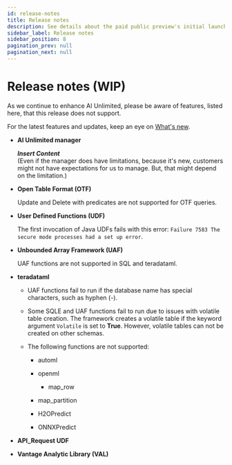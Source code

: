 ```yaml
---
id: release-notes
title: Release notes
description: See details about the paid public preview's initial launch.
sidebar_label: Release notes
sidebar_position: 8
pagination_prev: null
pagination_next: null
---
```


# Release notes (WIP)

As we continue to enhance AI Unlimited, please be aware of features, listed here, that this release does not support. 

For the latest features and updates, keep an eye on [What's new](/docs/whats-new.md).

- **AI Unlimited manager**

  ***Insert Content***<br/>
  (Even if the manager does have limitations, because it's new, customers might not have expectations for us to manage. But, that might depend on the limitation.)

- **Open Table Format (OTF)**

  Update and Delete with predicates are not supported for OTF queries.
  
 - **User Defined Functions (UDF)**

	The first invocation of Java UDFs fails with this error: `Failure 7583 The secure mode processes had a set up error`.

- **Unbounded Array Framework (UAF)**

  UAF functions are not supported in SQL and teradataml.

- **teradataml**

    - UAF functions fail to run if the database name has special characters, such as hyphen (-). 

    - Some SQLE and UAF functions fail to run due to issues with volatile table creation. The framework creates a volatile table if the keyword argument `Volatile` is set to **True**. However, volatile tables can not be created on other schemas.

    - The following functions are not supported:
      
        - automl 

        - openml  

	      - map_row 

        - map_partition

        - H2OPredict 

        - ONNXPredict 

- **API_Request UDF**

- **Vantage Analytic Library (VAL)**



